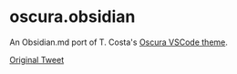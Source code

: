 # oscura.obsidian
An Obsidian.md port of T. Costa's [Oscura VSCode theme](https://github.com/narative/oscura).

[Original Tweet](https://x.com/tcosta_co/status/1902043771493085400)



